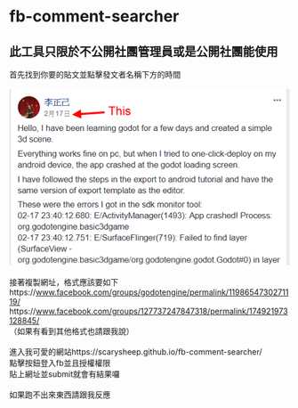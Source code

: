 # fb-comment-searcher
## 此工具只限於不公開社團管理員或是公開社團能使用
首先找到你要的貼文並點擊發文者名稱下方的時間
<br>
<br>
![image](https://github.com/ScarySheep/fb-comment-searcher/raw/master/instruction_1.png)
<br>
<br>
接著複製網址，格式應該要如下<br>
ht<span>tps://</span>www.facebook.com/groups/godotengine/permalink/1198654730271119/<br>
ht<span>tps://</span>www.facebook.com/groups/127737247847318/permalink/174921973128845/<br>
（如果有看到其他格式也請跟我說）
<br>
<br>
進入我可愛的網站https://scarysheep.github.io/fb-comment-searcher/<br>
點擊按鈕登入fb並且授權權限<br>
貼上網址並submit就會有結果囉<br>
<br>
如果跑不出來東西請跟我反應<br>
